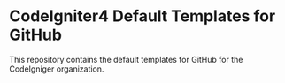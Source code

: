 # CodeIgniter4 Default Templates for GitHub

This repository contains the default templates for GitHub for the CodeIgniger
organization.
